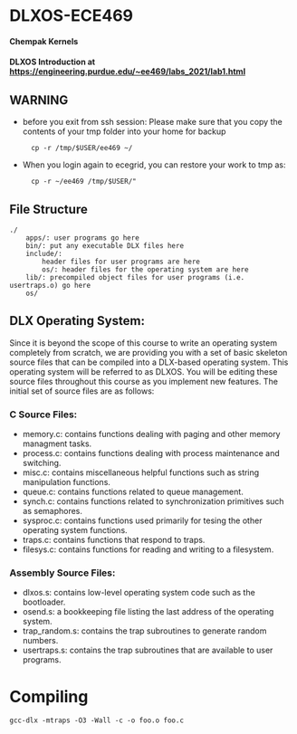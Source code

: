 # DLXOS-ECE469
#### Chempak Kernels
#### DLXOS Introduction at https://engineering.purdue.edu/~ee469/labs_2021/lab1.html

## WARNING
* before you exit from ssh session: Please make sure that you copy the contents of your tmp folder into your home for backup

        cp -r /tmp/$USER/ee469 ~/

* When you login again to ecegrid, you can restore your work to tmp as:

        cp -r ~/ee469 /tmp/$USER/"

## File Structure
    ./
        apps/: user programs go here
        bin/: put any executable DLX files here
        include/:
            header files for user programs are here
            os/: header files for the operating system are here
        lib/: precompiled object files for user programs (i.e. usertraps.o) go here
        os/


## DLX Operating System:
Since it is beyond the scope of this course to write an operating system completely from scratch, we are providing you with a set of basic skeleton source files that can be compiled into a DLX-based operating system. This operating system will be referred to as DLXOS. You will be editing these source files throughout this course as you implement new features. The initial set of source files are as follows:

### C Source Files:
* memory.c: contains functions dealing with paging and other memory managment tasks.
* process.c: contains functions dealing with process maintenance and switching.
* misc.c: contains miscellaneous helpful functions such as string manipulation functions.
* queue.c: contains functions related to queue management.
* synch.c: contains functions related to synchronization primitives such as semaphores.
* sysproc.c: contains functions used primarily for tesing the other operating system functions.
* traps.c: contains functions that respond to traps.
* filesys.c: contains functions for reading and writing to a filesystem.

### Assembly Source Files:
* dlxos.s: contains low-level operating system code such as the bootloader.
* osend.s: a bookkeeping file listing the last address of the operating system.
* trap_random.s: contains the trap subroutines to generate random numbers.
* usertraps.s: contains the trap subroutines that are available to user programs.

# Compiling

    gcc-dlx -mtraps -O3 -Wall -c -o foo.o foo.c
